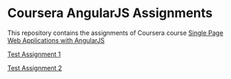 # Coursera AngularJS Assignments

This repository contains the assignments of Coursera course [Single Page Web Applications with AngularJS](https://www.coursera.org/learn/single-page-web-apps-with-angularjs)

[Test Assignment 1](https://tinzi.github.io/angularjs-assignments/solution-assignment1)

[Test Assignment 2](https://tinzi.github.io/angularjs-assignments/solution-assignment2)
